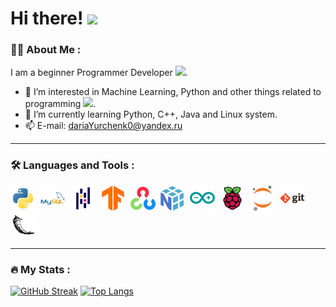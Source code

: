 <h1>
  Hi there!
  <img src="https://media.giphy.com/media/hvRJCLFzcasrR4ia7z/giphy.gif" width="40px"/>
</h1>


### :woman_technologist: About Me :
I am a beginner Programmer Developer <img src="https://media.giphy.com/media/mAZf4H4Pi0wwlj3ZAw/giphy.gif" width="30">.
- 👀 I’m interested in Machine Learning, Python and other things related to programming <img src="https://media.giphy.com/media/hS42TuYYnANLFR9IRQ/giphy.gif" width="30">.
- 🌱 I’m currently learning Python, C++, Java and Linux system.
- 📫 E-mail: dariaYurchenk0@yandex.ru

- ---

### :hammer_and_wrench: Languages and Tools :

<div>
  <img src="https://github.com/devicons/devicon/blob/master/icons/python/python-original.svg" title="Python" alt="Python" width="40" height="40"/>&nbsp;
  <img src="https://github.com/devicons/devicon/blob/master/icons/mysql/mysql-original-wordmark.svg" title="MySQL"  alt="MySQL" width="40" height="40"/>&nbsp;
  <img src="https://github.com/devicons/devicon/blob/master/icons/pandas/pandas-original.svg" title="Pandas" alt="Pandas" width="40" height="40"/>&nbsp;
  <img src="https://github.com/devicons/devicon/blob/master/icons/tensorflow/tensorflow-original.svg" title="Tensorflow"  alt="Tensorflow" width="40" height="40"/>&nbsp;
  <img src="https://github.com/devicons/devicon/blob/master/icons/opencv/opencv-original.svg" title="OpenCV"  alt="OpenCV" width="40" height="40"/>&nbsp;
  <img src="https://github.com/devicons/devicon/blob/master/icons/numpy/numpy-original.svg" title="Numpy" alt="Numpy" width="40" height="40"/>&nbsp;
  <img src="https://github.com/devicons/devicon/blob/master/icons/arduino/arduino-original.svg" title="Arduino" alt="Arduino" width="40" height="40"/>&nbsp;
  <img src="https://github.com/devicons/devicon/blob/master/icons/raspberrypi/raspberrypi-original.svg" title="RaspberryPi" alt="RaspberryPi" width="40" height="40"/>&nbsp;
  <img src="https://github.com/devicons/devicon/blob/master/icons/jupyter/jupyter-original.svg" title="Jupyter" alt="Jupyter" width="40" height="40"/>&nbsp;
  <img src="https://github.com/devicons/devicon/blob/master/icons/git/git-original-wordmark.svg" title="Git" **alt="Git" width="40" height="40"/&nbsp;
  <img src="https://github.com/devicons/devicon/blob/master/icons/linux/linux-original.svg" title="Linux" alt="Linux" width="40" height="40"/>&nbsp;
  <img src="https://github.com/devicons/devicon/blob/master/icons/flask/flask-original.svg" title="Flask" alt="Flask" width="40" height="40"/>
  
</div>

---

### :fire: My Stats :
[![GitHub Streak](http://github-readme-streak-stats.herokuapp.com?user=DariaYurch&theme=dark&background=000000)](https://git.io/streak-stats)
[![Top Langs](https://github-readme-stats.vercel.app/api/top-langs/?username=DariaYurch&layout=compact&theme=vision-friendly-dark)](https://github.com/anuraghazra/github-readme-stats)

